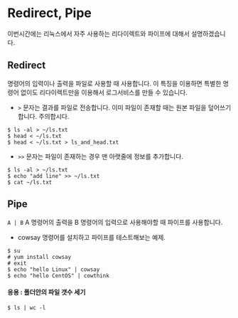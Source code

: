 # Redirect, Pipe
이번시간에는 리눅스에서 자주 사용하는 리다이렉트와 파이프에 대해서 설명하겠습니다.

## Redirect
명령어의 입력이나 출력을 파일로 사용할 때 사용합니다.
이 특징을 이용하면 특별한 명령어 없이도 리다이렉트만을 이용해서 로그서비스를 만들 수 있습니다.

- `>` 문자는 결과를 파일로 전송합니다. 이미 파일이 존재할 때는 원본 파일을 덮어쓰기 합니다. 주의합시다.
```
$ ls -al > ~/ls.txt
$ head < ~/ls.txt
$ head < ~/ls.txt > ls_and_head.txt
```

- `>>` 문자는 파일이 존재하는 경우 맨 아랫줄에 정보를 추가합니다.
```
$ ls -al > ~/ls.txt
$ echo "add line" >> ~/ls.txt
$ cat ~/ls.txt
```

## Pipe
`A | B` A 명령어의 출력을 B 명령어의 입력으로 사용해야할 때 파이프를 사용합니다.

- cowsay 명령어를 설치하고 파이프를 테스트해보는 예제.
```
$ su
# yum install cowsay
# exit
$ echo "hello Linux" | cowsay
$ echo "hello CentOS" | cowthink
```

#### 응용 : 폴더안의 파일 갯수 세기
```
$ ls | wc -l
```